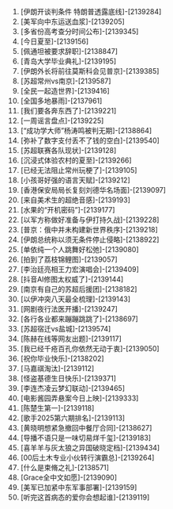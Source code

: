 
1. [伊朗开谈判条件 特朗普透露底线]-[2139284]
1. [美军向中东运送血浆]-[2139205]
1. [多省份高考查分时间公布]-[2139345]
1. [今日夏至]-[2139156]
1. [佩通坦被要求辞职]-[2138847]
1. [青岛大学毕业典礼]-[2139195]
1. [伊朗外长将前往莫斯科会见普京]-[2139385]
1. [苏超常州vs南京]-[2139587]
1. [全民一起造世界]-[2139416]
1. [全国多地暴雨]-[2137961]
1. [我们要各奔东西了]-[2139221]
1. [一周谣言盘点]-[2139225]
1. [“成功学大师”杨涛鸣被判无期]-[2138864]
1. [弥补了数字支付丢不了钱的空白]-[2139540]
1. [苏超联赛各队现状]-[2139128]
1. [沉浸式体验农村的夏至]-[2139266]
1. [已经无法阻止常州玩梗了]-[2139105]
1. [小孩哥好强的语言天赋]-[2139212]
1. [香港保安局局长复刻刘德华名场面]-[2139097]
1. [来自美术生的超绝音感]-[2139193]
1. [水果的“开机密码”]-[2139177]
1. [以军方称做好准备与伊打持久战]-[2139228]
1. [普京：俄中并未构建新世界秩序]-[2139218]
1. [伊朗总统称以须无条件停止侵略]-[2138922]
1. [单依纯一个人跳舞好松弛]-[2139080]
1. [拍到了荔枝锦鲤图]-[2139057]
1. [李治廷亮相王力宏演唱会]-[2139409]
1. [抖音AI修图太权威了]-[2139144]
1. [南京有自己的苏超后援团]-[2138182]
1. [以伊冲突八天最全梳理]-[2139143]
1. [网剧夜行法医开播]-[2139247]
1. [各行各业都来蹦蹦跳跳了]-[2138697]
1. [苏超宿迁vs盐城]-[2139574]
1. [陈赫在线等网友出题]-[2139117]
1. [我已经千疮百孔你依然无动于衷]-[2139050]
1. [祝你毕业快乐]-[2138202]
1. [马嘉祺淘汰]-[2139112]
1. [怪盗基德生日快乐]-[2139371]
1. [李连杰凌云梦幻联动]-[2139465]
1. [电影酱园弄悬案今日上映]-[2139333]
1. [陈楚生第一]-[2139118]
1. [歌手2025第六期排名]-[2139113]
1. [黄晓明想紧急撤回中餐厅合同]-[2138627]
1. [导播不语只是一味切易烊千玺]-[2139183]
1. [喜羊羊与灰太狼之异国破晓定档]-[2139434]
1. [00后土木专业小伙转行演霸总]-[2139264]
1. [什么是束脩之礼]-[2138571]
1. [Grace全中文如愿]-[2139090]
1. [美军已加紧中东军事部署]-[2139159]
1. [听完这首病态的爱你会想起谁]-[2139119]